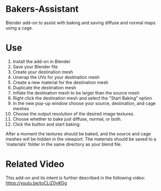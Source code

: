 # Bakers-Assistant
Blender add-on  to assist with baking and saving diffuse and normal maps using a cage.


# Use
1. Install the add-on in Blender
2. Save your Blender file
3. Create your destination mesh
4. Unwrap the UVs for your destination mesh
5. Create a new material for the destination mesh
6. Duplicate the destination mesh
7. Inflate the destination mesh to be larger than the source mesh
8. Right click the destination mesh and select the "Start Baking" option
9. In the new pop-up window choose your source, destination, and cage meshes
10. Choose the output resolution of the desired image textures.
11. Choose whether to bake just diffuse, normal, or both.
12. Click the button and start baking.

After a moment the textures should be baked, and the source and cage meshes will be hidden in the viewport.
The materials should be saved to a 'materials' folder in the same directory as your blend file.

# Related Video
This add-on and its intent is further described in the following video: 
https://youtu.be/toCLjZ0yKGg
